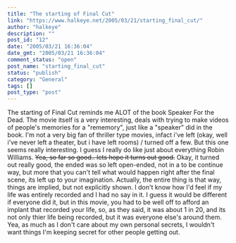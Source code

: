 ```yaml
---
title: "The starting of Final Cut"
link: "https://www.halkeye.net/2005/03/21/starting_final_cut/"
author: "halkeye"
description: ""
post_id: "12"
date: "2005/03/21 16:36:04"
date_gmt: "2005/03/21 16:36:04"
comment_status: "open"
post_name: "starting_final_cut"
status: "publish"
category: "General"
tags: []
post_type: "post"
---
```


The starting of Final Cut reminds me ALOT of the book Speaker For the Dead. The movie itself is a very interesting, deals with trying to make videos of people's memories for a "rememory", just like a "speaker" did in the book. I'm not a very big fan of thriller type movies, infact i've left (okay, well i've never left a theater, but i have left rooms) / turned off a few. But this one seems really interesting. I guess I really do like just about everything Robin Williams. <s>Yea, so far so good.. lets hope it turns out good.</s> Okay, it turned out really good, the ended was so left open-ended, not in a to be continue way, but more that you can't tell what would happen right after the final scene, its left up to your imagination. Actually, the entire thing is that way, things are implied, but not explicitly shown. I don't know how I'd feel if my life was entirely recorded and I had no say in it. I guess it would be different if everyone did it, but in this movie, you had to be well off to afford an implant that recorded your life, so, as they said, it was about 1 in 20, and its not only thier life being recorded, but it was everyone else's around them. Yea, as much as I don't care about my own personal secrets, I wouldn't want things I'm keeping secret for other people getting out.